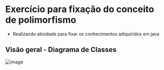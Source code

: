 # Exercício para fixação do conceito de polimorfismo

 - Realizando atividade para fixar os conhecimentos adiquiridos em java

## Visão geral - Diagrama de Classes

![image](https://user-images.githubusercontent.com/91610976/205186377-128adfdb-1903-4031-b387-5ccb76039732.png)
